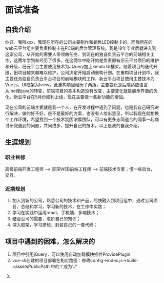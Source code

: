 # 面试准备

## 自我介绍

你好，我叫xxx，我现在所在的公司主要制作和销售LED控制卡的，而我所在的web云平台组主要负责控制卡在PC端的后台管理系统。我是18年毕业后就进入到这家公司，从开始的需要人带领做任务，到现在的独自负责云平台的前端相关工作，这两年学到和经历了很多。在这两年中刚开始是负责原有旧云平台项目的维护和升级，旧云平台主要使用技术为JQuery加上kendo UI框架。随着项目的迭代升级，旧项目越来越难以维护，公司决定开始启动重构计划。在重构项目计划中，我主要任务独自负责云平台项目的前端模块的工作，新云平台项目使用主要技术为Vue.js，UI框架为Iview。此重构项目经历了两版，主要变化是后端适应语言从.net到java的转变，前端项目的基本构造没有改变，主要变化就是展示界面的优化。新云平台在5月份顺利上线，现在主要做一些新功能的增加。

现在公司的前端主要就是我一个人，在开发过程中遇到了问题，也是我自己研究进行解决，做的好不好，是不是最好的方案，也没有人给出意见，所以我现在就想换个工作环境，希望找到一个技术氛围浓厚团队，可以有更多志同道合的同事一起商讨研究遇到的问题，共同进步，提升自己的技术。以上是我的自我介绍。

## 生涯规划

### 职业目标

高级前端开发工程师 --> 资深WEB前端工程师 --> 前端技术专家；懂一些后台，交互。

### 近期规划

1. 加入到新的公司，熟悉公司的技术和产品，尽快融入到项目组中，通过公司项目，总结和学习，学习新的技术，在工作中实践；
2. 学习在实践中运用react、手机端、多端技术；
3. 结合公司的需要，进阶自己的知识；
4. 深入框架，学习思想，封装自己的一套代码；

## 项目中遇到的困难，怎么解决的

1. 项目中引用jQuery，可以使用自动加载模块插件ProvidePlugin
2. vue-cli创建的项目部署在相对路径：修改config->index.js->build->assetsPublicPath 中的'/'成为'./'

​    3.